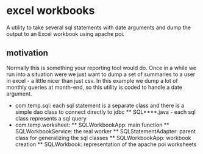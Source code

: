 # excel workbooks
A utility to take several sql statements with date arguments and dump the output to an Excel workbook using apache poi.

## motivation
Normally this is something your reporting tool would do.  Once in a while we run into a situation were we just want to dump a set of summaries to a user
in excel - a little nicer than just csv.  In this example we dump a lot of monthly queries at month-end, so this utility is coded to handle a date argument.
 

* com.temp.sql: each sql statement is a separate class and there is a simple dao class to connect directly to jdbc
** SQL****.java - each sql class represents a sql query
* com.temp.worksheet:
** SQLWorkbookApp: main function 
** SQLWorkbookService: the real worker
** SQLStatementAdapter: parent class for generalizing the sql classes
** SQLWorkbookApp: workbook creation
** SQLWorkbook: representation of the apache poi worksheets



